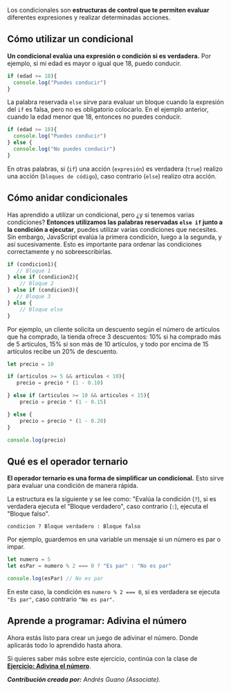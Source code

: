 Los condicionales son **estructuras de control que te permiten evaluar** diferentes expresiones y realizar determinadas acciones.

## Cómo utilizar un condicional
**Un condicional evalúa una expresión o condición si es verdadera.** Por ejemplo, si mi edad es mayor o igual que 18, puedo conducir.

```js
if (edad >= 18){
  console.log("Puedes conducir")
}
```

La palabra reservada `else` sirve para evaluar un bloque cuando la expresión del `if` es falsa, pero no es obligatorio colocarlo. En el ejemplo anterior, cuando la edad menor que 18, entonces no puedes conducir.

```js
if (edad >= 18){
  console.log("Puedes conducir")
} else {
  console.log("No puedes conducir")
}
```

En otras palabras, si (`if`) una acción (`expresión`) es verdadera (`true`) realizo una acción (`bloques de código`), caso contrario (`else`) realizo otra acción.

## Cómo anidar condicionales
Has aprendido a utilizar un condicional, pero ¿y si tenemos varias condiciones? **Entonces utilizamos las palabras reservadas `else if` junto a la condición a ejecutar**, puedes utilizar varias condiciones que necesites. Sin embargo, JavaScript evalúa la primera condición, luego a la segunda, y así sucesivamente. Esto es importante para ordenar las condiciones correctamente  y no sobreescribirlas.

```js
if (condicion1){
   // Bloque 1
} else if (condicion2){
    // Bloque 2
} else if (condicion3){
   // Bloque 3
} else {
    // Bloque else
}
```

Por ejemplo, un cliente solicita un descuento según el número de artículos que ha comprado, la tienda ofrece 3 descuentos: 10% si ha comprado más de 5 artículos, 15% si son más de 10 artículos, y todo por encima de 15 artículos recibe un 20% de descuento.

```js
let precio = 10 

if (articulos >= 5 && articulos < 10){
   precio = precio * (1 - 0.10)

} else if (articulos >= 10 && articulos < 15){
    precio = precio * (1 - 0.15)

} else {
    precio = precio * (1 - 0.20)
}

console.log(precio)
```

## Qué es el operador ternario

**El operador ternario es una forma de simplificar un condicional.** Esto sirve para evaluar una condición de manera rápida. 

La estructura es la siguiente y se lee como: "Evalúa la condición (`?`), si es verdadera ejecuta el "Bloque verdadero", caso contrario (`:`), ejecuta el "Bloque falso".

```
condicion ? Bloque verdadero : Bloque falso
```

Por ejemplo, guardemos en una variable un mensaje si un número es par o impar.

```js
let numero = 5
let esPar = numero % 2 === 0 ? "Es par" : "No es par"

console.log(esPar) // No es par
```

En este caso, la condición es `numero % 2 === 0`, si es verdadera se ejecuta `"Es par"`, caso contrario `"No es par"`.


## Aprende a programar: Adivina el número

Ahora estás listo para crear un juego de adivinar el número. Donde aplicarás todo lo aprendido hasta ahora.

Si quieres saber más sobre este ejercicio, continúa con la clase de **[Ejercicio: Adivina el número](https://platzi.com/home/clases/10266-javascript/70342-ejercicio-adivina-el-numero/)**.

***Contribución creada por:** Andrés Guano (Associate).*
